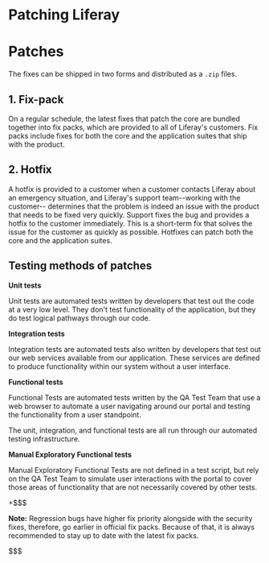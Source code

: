 # Patching Liferay [](id=patching-liferay)

# Patches

The fixes can be shipped in two forms and distributed as a `.zip` files.

## 1. Fix-pack
On a regular schedule, the latest fixes that patch the core are bundled together
into fix packs, which are provided to all of Liferay's customers. Fix packs
include fixes for both the core and the application suites that ship with the
product. 

## 2. Hotfix
A hotfix is provided to a customer when a customer contacts Liferay about an
emergency situation, and Liferay's support team--working with the customer--
determines that the problem is indeed an issue with the product that needs to be
fixed very quickly. Support fixes the bug and provides a hotfix to the customer
immediately. This is a short-term fix that solves the issue for the customer as
quickly as possible. Hotfixes can patch both the core and the application
suites.

## Testing methods of patches

**Unit tests**

Unit tests are automated tests written by developers that test out the code at a very low level. They don't test functionality of the application, but they do test logical pathways through our code.

**Integration tests**

Integration tests are automated tests also written by developers that test out our web services available from our application. These services are defined to produce functionality within our system without a user interface.

**Functional tests**

Functional Tests are automated tests written by the QA Test Team that use a web browser to automate a user navigating around our portal and testing the functionality from a user standpoint.

The unit, integration, and functional tests are all run through our automated testing infrastructure.

**Manual Exploratory Functional tests**

Manual Exploratory Functional Tests are not defined in a test script, but rely on the QA Test Team to simulate user interactions with the portal to cover those areas of functionality that are not necessarily covered by other tests.


+$$$

**Note:** Regression bugs have higher fix priority alongside with the security fixes, therefore, go earlier in official fix packs. Because of that, it is always recommended to stay up to date with the latest fix packs.

$$$